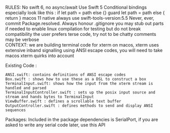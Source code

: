 
RULES:
  No swift 6, no async/await
  Use Swift 5
  Conditional bindings especially look like this :
    if let path = path else {}
    guard let path = path else { return }
  macos 11 native
  always use swift-tools-version:5.5
  Never, ever, commit Package.resolved. Always honour .gitignore
  you may stub out parts if needed to enable linux compilation for testing but do not break compatibility
  the user prefers terse code, try not to be chatty
comments may be verbose                
CONTEXT:
    we are building terminal code for xterm on macos, xterm uses extensive inband signalling
    using ANSI escape codes, you will need to take macos xterm quirks into account
    
Existing Code :

    ANSI.swift: contains definitions of ANSI escape codes
    Box.swift : shows how to use these as a DSL to construct a box
    TerminalInput.swift: shows how the input from the xterm stream is handled and parsed
    TerminalInputController.swift : sets up the posix input source and stream and hands bytes to TerminalInput
    ViewBuffer.swift : defines a scrollable text buffer
    OutputController.swift : defines methods to send and display ANSI sequences
    
Packages:
    Included in the package dependencies is SerialPort, if you are asked to write any serial code
    later, use this API
    

                              

